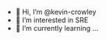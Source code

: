 - 👋 Hi, I’m @kevin-crowley
- 👀 I’m interested in SRE
- 🌱 I’m currently learning ...

<!---
kevin-crowley/kevin-crowley is a ✨ special ✨ repository because its `README.md` (this file) appears on your GitHub profile.
You can click the Preview link to take a look at your changes.
--->
